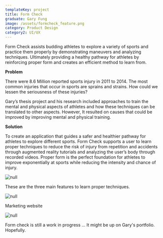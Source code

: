 ```yaml
---
templateKey: project
title: Form Check
graduate: Gary Fung
image: /assets/formcheck_feature.png
category: Product Design
category2: UI/UX
---
```

Form Check assists budding athletes to explore a variety of sports and practice them properly by demonstrating maneuvers and analyzing techniques. Ultimately providing a healthy pathway for athletes by reinforcing proper form and creates an efficient method to learn from.

**Problem**

There were 8.6 Million reported sports injury in 2011 to 2014. The most common injuries that occur in sports are sprains and strains. How could we lessen the seriousness of these injuries? 

Gary’s thesis project and his research included approaches to train the mental and physical aspects of athletes and how these techniques can be translated to other aspects. However, It resulted on causes that could be improved by improving mental and physical training. 

**Solution**

To create an application that guides a safer and healthier pathway for athletes to explore different sports. Form Check supports a user to learn proper techniques to reduce the risk of injury from repetition and accidents through augmented reality tutorials and analyzing the user’s body through recorded videos. Proper form is the perfect foundation for athletes to improve exponentially at sports while reducing the intensity and chance of injury.

![null](/assets/formcheck_one.png)

These are the three main features to learn proper techniques.

![null](/assets/formcheck_two.png)

Marketing website 

![null](/assets/formcheck_website.jpg)

Form check is still a work in progress ... It might be up on Gary's portfolio. Hopefully.
